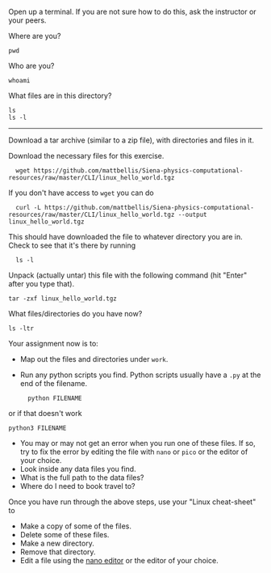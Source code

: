 Open up a terminal. If you are not sure how to do this, ask the instructor or your peers.
  
Where are you?

    pwd 

Who are you?

    whoami

What files are in this directory?

    ls
    ls -l 

------

Download a tar archive (similar to a zip file), with directories and files in it. 

Download the necessary files for this exercise.

```
  wget https://github.com/mattbellis/Siena-physics-computational-resources/raw/master/CLI/linux_hello_world.tgz
```

If you don't have access to `wget` you can do
```
  curl -L https://github.com/mattbellis/Siena-physics-computational-resources/raw/master/CLI/linux_hello_world.tgz --output linux_hello_world.tgz
```


This should have downloaded the file to whatever directory you are in. Check to see that it's there by running
```
  ls -l
```  

Unpack (actually untar) this file with the following command (hit "Enter" after you type that). 

    tar -zxf linux_hello_world.tgz

What files/directories do you have now?

    ls -ltr 

Your assignment now is to:
* Map out the files and directories under `work`.
* Run any python scripts you find. Python scripts usually have a ```.py``` at the end of the filename.

        python FILENAME

or if that doesn't work
```
python3 FILENAME
```

* You may or may not get an error when you run one of these files. If so, try to fix the error by editing the file with `nano` or `pico` or the editor of your choice.
* Look inside any data files you find. 
* What is the full path to the data files?
* Where do I need to book travel to?


Once you have run through the above steps, use your "Linux cheat-sheet" to
* Make a copy of some of the files. 
* Delete some of these files. 
* Make a new directory.
* Remove that directory. 
* Edit a file using the [nano editor](http://www.howtogeek.com/howto/42980/the-beginners-guide-to-nano-the-linux-command-line-text-editor/) or the editor of your choice.
